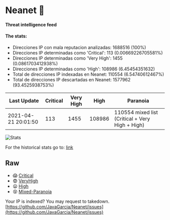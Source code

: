 # Neanet :hocho:
#### Threat intelligence feed
#### The stats:

- Direcciones IP con mala reputacion analizadas: 1688516 (100%)
- Direcciones IP determinadas como 'Critical':  113 (0.00669226705581%)
- Direcciones IP determinadas como 'Very High':  1455 (0.0861703412938%)
- Direcciones IP determinadas como 'High':  108986 (6.45454351632)
- Total de direcciones IP indexadas en Neanet:  110554 (6.54740612467%)
- Total de direcciones IP descartadas en Neanet:  1577962 (93.4525938753%)

| Last Update | Critical | Very High | High | Paranoia |
| --- | --- | --- | --- | --- |
| 2021-04-21 20:01:50 | 113 | 1455 | 108986 | 110554 mixed list (Critical + Very High + High)|

![Stats](https://docs.google.com/spreadsheets/d/e/2PACX-1vSnaNMIXVabIpDJjufMlzH7poXnshF3mgd8Is1g9ytUEzVsP5my4Trn8f-xkoLLQ38xpL3HtmUexLo6/pubchart?oid=501124687&format=image)

For the historical stats go to: [link](/stats.csv)
## Raw
- :scream: [Critical](https://raw.githubusercontent.com/JavaGarcia/Neanet/master/blacklists/neanet_critical.txt)
- :fearful: [VeryHigh](https://raw.githubusercontent.com/JavaGarcia/Neanet/master/blacklists/neanet_veryHigh.txtt)
- :frowning: [High](https://raw.githubusercontent.com/JavaGarcia/Neanet/master/blacklists/neanet_high.txt)
- :dizzy_face: [Mixed-Paranoia](https://raw.githubusercontent.com/JavaGarcia/Neanet/master/blacklists/neanet_all.txt)


Your IP is indexed? You may request to takedown. [https://github.com/JavaGarcia/Neanet/issues](https://github.com/JavaGarcia/Neanet/issues)































































































































































































































































































































































































































































































































































































































































































































































































































































































































































































































































































































































































































































































































































































































































































































































































































































































































































































































































































































































































































































































































































































































































































































































































































































































































































































































































































































































































































































































































































































































































































































































































































































































































































































































































































































































































































































































































































































































































































































































































































































































































































































































































































































































































































































































































































































































































































































































































































































































































































































































































































































































































































































































































































































































































































































































































































































































































































































































































































































































































